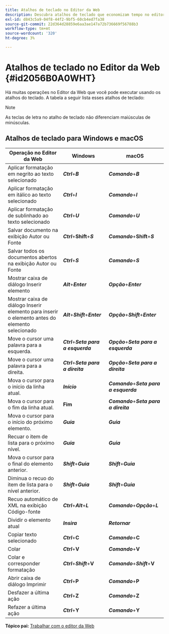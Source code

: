 ```yaml
---
title: Atalhos de teclado no Editor da Web
description: Descubra atalhos de teclado que economizam tempo no editor da Web do AEM Guides.
exl-id: d843c5a9-04f8-44f2-9bf5-60cb4ed7fa38
source-git-commit: 22d364d28859e6aa3ae147a72b736669f56788b3
workflow-type: tm+mt
source-wordcount: '320'
ht-degree: 3%

---
```


# Atalhos de teclado no Editor da Web {#id2056B0A0WHT}

Há muitas operações no Editor da Web que você pode executar usando os atalhos do teclado. A tabela a seguir lista esses atalhos de teclado:

>[!NOTE]
>
> As teclas de letra no atalho de teclado não diferenciam maiúsculas de minúsculas.

## Atalhos de teclado para Windows e macOS

| Operação no Editor da Web | Windows | macOS |
|-----------------------|-----------------|-----------------|
| Aplicar formatação em negrito ao texto selecionado | ***Ctrl***+***B*** | ***Comando***+***B*** |
| Aplicar formatação em itálico ao texto selecionado | ***Ctrl***+***I*** | ***Comando***+***I*** |
| Aplicar formatação de sublinhado ao texto selecionado | ***Ctrl***+***U*** | ***Comando***+***U*** |
| Salvar documento na exibição Autor ou Fonte | ***Ctrl***+**Shift**+***S*** | ***Comando***+**Shift**+***S*** |
| Salvar todos os documentos abertos na exibição Autor ou Fonte | ***Ctrl***+***S*** | ***Comando***+***S*** |
| Mostrar caixa de diálogo Inserir elemento | ***Alt***+***Enter*** | ***Opção***+***Enter*** |
| Mostrar caixa de diálogo Inserir elemento para inserir o elemento antes do elemento selecionado | ***Alt***+***Shift***+***Enter*** | ***Opção***+***Shift***+***Enter*** |
| Move o cursor uma palavra para a esquerda. | ***Ctrl***+***Seta para a esquerda*** | ***Opção***+***Seta para a esquerda*** |
| Move o cursor uma palavra para a direita. | ***Ctrl***+***Seta para a direita*** | ***Opção***+***Seta para a direita*** |
| Mova o cursor para o início da linha atual. | ***Início*** | ***Comando***+***Seta para a esquerda*** |
| Mova o cursor para o fim da linha atual. | **Fim** | ***Comando***+***Seta para a direita*** |
| Mova o cursor para o início do próximo elemento. | ***Guia*** | ***Guia*** |
| Recuar o item de lista para o próximo nível. | ***Guia*** | ***Guia*** |
| Mova o cursor para o final do elemento anterior. | ***Shift***+***Guia*** | ***Shift***+***Guia*** |
| Diminua o recuo do item de lista para o nível anterior. | ***Shift***+***Guia*** | ***Shift***+***Guia*** |
| Recuo automático de XML na exibição Código-fonte | ***Ctrl***+***Alt***+***L*** | ***Comando***+***Opção***+***L*** |
| Dividir o elemento atual | ***Insira*** | ***Retornar*** |
| Copiar texto selecionado | ***Ctrl***+**C** | ***Comando***+**C** |
| Colar | ***Ctrl***+**V** | ***Comando***+**V** |
| Colar e corresponder formatação | ***Ctrl***+***Shift***+**V** | ***Comando***+***Shift***+**V** |
| Abrir caixa de diálogo Imprimir | ***Ctrl***+**P** | ***Comando***+**P** |
| Desfazer a última ação | ***Ctrl***+**Z** | ***Comando***+**Z** |
| Refazer a última ação | ***Ctrl***+**Y** | ***Comando***+**Y** |

**Tópico pai:** [Trabalhar com o editor da Web](web-editor.md)
